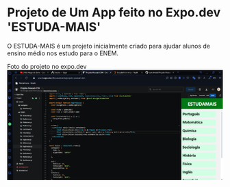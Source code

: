 # Projeto de Um App feito no Expo.dev 'ESTUDA-MAIS'

O ESTUDA-MAIS é um projeto inicialmente criado para ajudar alunos de ensino médio nos estudo para o ENEM.

Foto do projeto no expo.dev
![FOT0-EXPo](./assets/foto-dev-expo.png)
